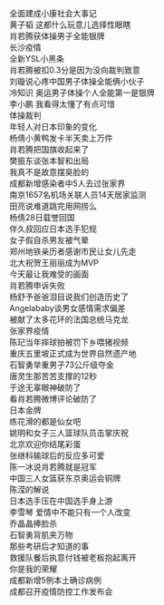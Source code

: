 全面建成小康社会大事记  
黄子韬 这都什么玩意儿选择性眼瞎  
肖若腾获体操男子全能银牌  
长沙疫情  
全新YSL小黑条  
肖若腾被扣0.3分是因为没向裁判致意  
刘璇说心疼中国男子体操全能俩小伙子  
冷知识 奥运男子体操个人全能第一是银牌  
李小鹏 我看得太懂了有点可惜  
体操裁判  
年轻人对日本印象的变化  
杨倩小黄鸭发卡半天卖上万件  
肖若腾把国旗收起来了  
樊振东谈张本智和出局  
我真不是故意摆臭脸的  
成都新增感染者中5人去过张家界  
南京1657名机场关联人员14天居家监测  
田亮说难道跳完用网捞么  
杨倩28日载誉回国  
伴久叔回应日本选手犯规  
女子假自杀男友被气晕  
郑州地铁亲历者感谢市民让女儿先走  
北大祝贺王丽丽成为MVP  
今天最让我难受的画面  
肖若腾申诉失败  
杨舒予爸爸泪目说我们创造历史了  
Angelababy谈男女感情需求偏差  
被献了太多花环的法国总统马克龙  
张家界疫情  
陈玘当年摔球拍被罚下乡喂猪视频  
重庆五里坡正式成为世界自然遗产地  
石智勇举重男子73公斤级夺金  
唐灵生那苦苦支撑的12秒  
于途无辜眼神破防了  
看肖若腾微博评论破防了  
日本金牌  
练花滑的都是仙女吧  
姚明和女子三人篮球队员击掌庆祝  
北京欢迎你结尾彩蛋  
张继科输球后的反应多可爱  
陈一冰说肖若腾就是冠军  
中国三人女篮获东京奥运会铜牌  
陈滢的解说  
日本选手压在中国选手身上游  
李雪琴 爱情中不能只有一个人改变  
乔晶晶捧脸杀  
石智勇背肌夹万物  
那些考研后才知道的事  
救援队餐后执意付钱被老板抱起离开  
你是我的荣耀  
成都新增5例本土确诊病例  
成都召开疫情防控工作发布会  
